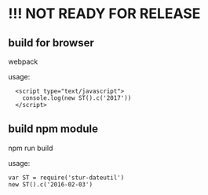 # !!! NOT READY FOR RELEASE
## build for browser
webpack

usage:
```
  <script type="text/javascript">
  	console.log(new ST().c('2017'))
  </script>
```
## build npm module
npm run build

usage:
```
var ST = require('stur-dateutil')
new ST().c('2016-02-03')
```
